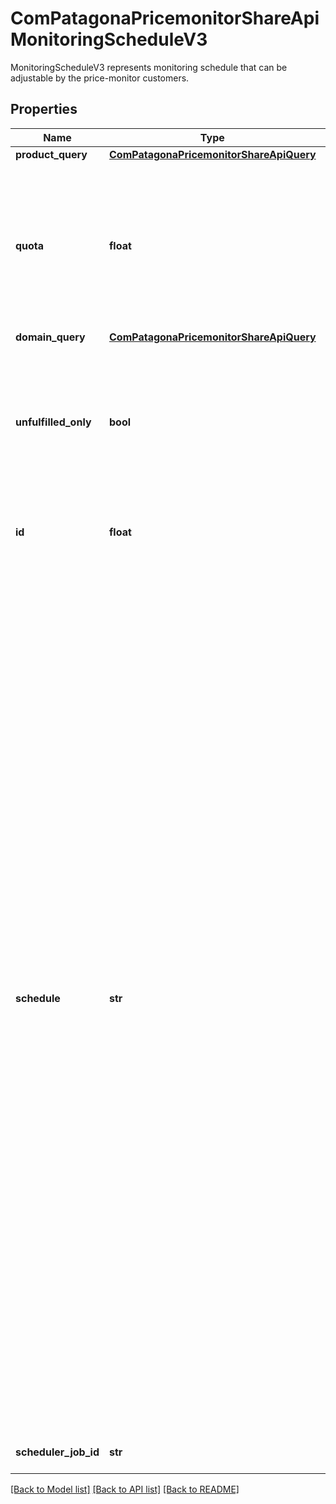 # ComPatagonaPricemonitorShareApiMonitoringScheduleV3

MonitoringScheduleV3 represents monitoring schedule that can be adjustable by the price-monitor customers.
## Properties
Name | Type | Description | Notes
------------ | ------------- | ------------- | -------------
**product_query** | [**ComPatagonaPricemonitorShareApiQuery**](ComPatagonaPricemonitorShareApiQuery.md) |  | [optional] 
**quota** | **float** | Defines how many products should get monitored. Default to 1.0 which means that all products are monitored. Allowed values: 0.0 &lt; quota &lt;&#x3D; 1.0 | 
**domain_query** | [**ComPatagonaPricemonitorShareApiQuery**](ComPatagonaPricemonitorShareApiQuery.md) |  | [optional] 
**unfulfilled_only** | **bool** | When it&#39;s set to true, then the monitoring considers only products on domains where no offers are found within 24h. Default false. | 
**id** | **float** | Id that uniquely identifies a monitoring schedule. | 
**schedule** | **str** | Only valid CRON expressions are allowed. Expressions such as \&quot;@every 5s\&quot; are not allowed. Cron expressions that go from seconds to day of week in the following order:&lt;br/&gt; &lt;ul&gt; &lt;li&gt;Seconds (Allowed value: 0-59 and Allowed Special Characters: * , - /).&lt;/li&gt; &lt;li&gt;Minutes (Allowed value: 0-59 and Allowed Special Characters: * , - /).&lt;/li&gt; &lt;li&gt;Hour Of Day (Allowed value: 0-23 and Allowed Special Characters: * , - /).&lt;/li&gt; &lt;li&gt;Day Of Month (Allowed value: 1-31 and Allowed Special Characters: * ? , - /).&lt;/li&gt; &lt;li&gt;Month (Allowed value: 1-12 and Allowed Special Characters: * , -).&lt;/li&gt; &lt;li&gt;Day Of Week (Allowed value: 0-7 and Allowed Special Characters: * ? , - / ).&lt;/li&gt; &lt;/ul&gt; Please note that 0 and 7 represent Sunday and 6 represents Saturday. | 
**scheduler_job_id** | **str** | Internal job id used by the scheduler. | 

[[Back to Model list]](../README.md#documentation-for-models) [[Back to API list]](../README.md#documentation-for-api-endpoints) [[Back to README]](../README.md)


